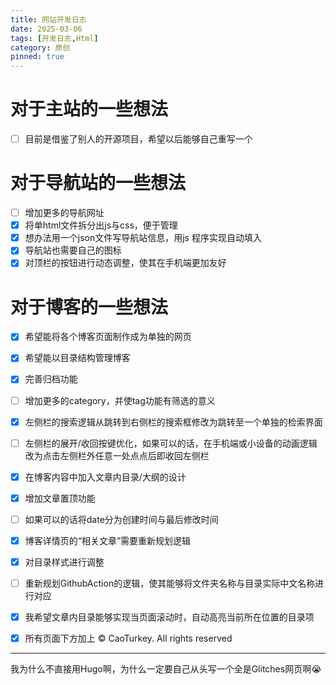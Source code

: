 ```yaml
--- 
title: 网站开发日志
date: 2025-03-06
tags: [开发日志,Html]
category: 原创 
pinned: true
---
```

 
# 对于主站的一些想法
- [ ] 目前是借鉴了别人的开源项目，希望以后能够自己重写一个

# 对于导航站的一些想法
- [ ] 增加更多的导航网址
- [x] 将单html文件拆分出js与css，便于管理
- [x] 想办法用一个json文件写导航站信息，用js 程序实现自动填入
- [x] 导航站也需要自己的图标
- [x] 对顶栏的按钮进行动态调整，使其在手机端更加友好

# 对于博客的一些想法
- [x] 希望能将各个博客页面制作成为单独的网页
- [x] 希望能以目录结构管理博客
- [x] 完善归档功能
- [ ] 增加更多的category，并使tag功能有筛选的意义
- [x] 左侧栏的搜索逻辑从跳转到右侧栏的搜索框修改为跳转至一个单独的检索界面
- [ ] 左侧栏的展开/收回按键优化，如果可以的话，在手机端或小设备的动画逻辑改为点击左侧栏外任意一处点点后即收回左侧栏
- [x] 在博客内容中加入文章内目录/大纲的设计
- [x] 增加文章置顶功能
- [ ] 如果可以的话将date分为创建时间与最后修改时间
- [x] 博客详情页的“相关文章”需要重新规划逻辑
- [x] 对目录样式进行调整
- [ ] 重新规划GithubAction的逻辑，使其能够将文件夹名称与目录实际中文名称进行对应
- [x] 我希望文章内目录能够实现当页面滚动时，自动高亮当前所在位置的目录项
- [x] 所有页面下方加上 © CaoTurkey. All rights reserved



---

我为什么不直接用Hugo啊，为什么一定要自己从头写一个全是Glitches网页啊😭

